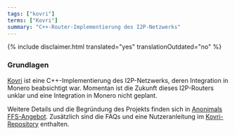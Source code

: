 ```yaml
---
tags: ["kovri"]
terms: ["Kovri"]
summary: "C++-Router-Implementierung des I2P-Netzwerks"
---
```


{% include disclaimer.html translated="yes" translationOutdated="no" %}
### Grundlagen

[Kovri](https://gitlab.com/kovri-project/kovri/) ist eine C++-Implementierung des I2P-Netzwerks, deren Integration in Monero beabsichtigt war. Momentan ist die Zukunft dieses I2P-Routers unklar und eine Integration in Monero nicht geplant.

Weitere Details und die Begründung des Projekts finden sich in [Anonimals FFS-Angebot](https://forum.getmonero.org/9/work-in-progress/86967/anonimal-s-kovri-full-time-development-funding-thread). Zusätzlich sind die FAQs und eine Nutzeranleitung im [Kovri-Repository](https://gitlab.com/kovri-project/kovri/) enthalten.